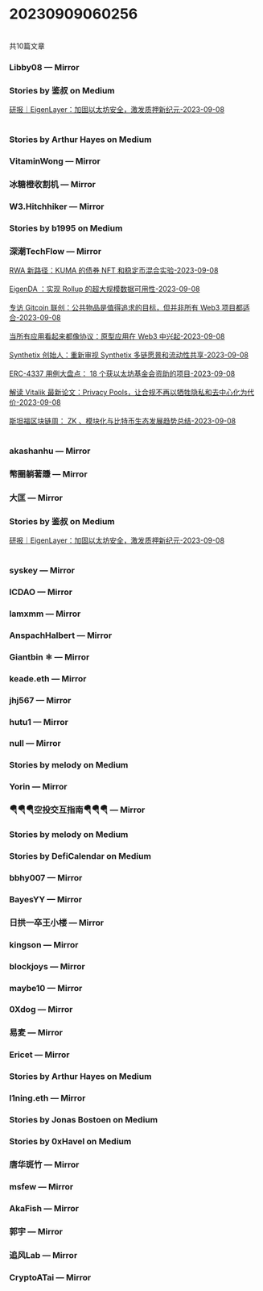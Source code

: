 <h1>20230909060256</h1><br/>共10篇文章




###  Libby08 — Mirror









###  Stories by 鉴叔 on Medium

<a target=_blank rel=nofollow href="https://medium.com/@jianshubiji/%E7%A0%94%E6%8A%A5-eigenlayer-%E5%8A%A0%E5%9B%BA%E4%BB%A5%E5%A4%AA%E5%9D%8A%E5%AE%89%E5%85%A8-%E6%BF%80%E5%8F%91%E8%B4%A8%E6%8A%BC%E6%96%B0%E7%BA%AA%E5%85%83-44f5390193e5?source=rss-bed923b52d0b------2" >研报｜EigenLayer：加固以太坊安全，激发质押新纪元-2023-09-08</a><br/><br/>







###  Stories by Arthur Hayes on Medium









###  VitaminWong — Mirror







###  冰糖橙收割机 — Mirror















###  W3.Hitchhiker — Mirror











###  Stories by b1995 on Medium







###  深潮TechFlow — Mirror

<a target=_blank rel=nofollow href="https://mirror.xyz/0x0E58bB9795a9D0F065e3a8Cc2aed2A63D6977d8A/BGipzkIrnUNbSW2Z7-HgJNNAEeOs7JV9avO6D_mOHf4" >RWA 新路径：KUMA 的债券 NFT 和稳定币混合实验-2023-09-08</a><br/><br/><a target=_blank rel=nofollow href="https://mirror.xyz/0x0E58bB9795a9D0F065e3a8Cc2aed2A63D6977d8A/xch4gj4mz1MZVjt3iNtY073Z0hZM3N7Ycozw2vSsjgg" >EigenDA ：实现 Rollup 的超大规模数据可用性-2023-09-08</a><br/><br/><a target=_blank rel=nofollow href="https://mirror.xyz/0x0E58bB9795a9D0F065e3a8Cc2aed2A63D6977d8A/9z10ef6cWJZTACLrpnVeW21cp09G-qeUiw9YO8jj65Y" >专访 Gitcoin 联创：公共物品是值得追求的目标，但并非所有 Web3 项目都适合-2023-09-08</a><br/><br/><a target=_blank rel=nofollow href="https://mirror.xyz/0x0E58bB9795a9D0F065e3a8Cc2aed2A63D6977d8A/EJ_XfDt8Cbs37sH7pEi8KwZITHkMYRHxijHOqLQmxPQ" >当所有应用看起来都像协议：原型应用在 Web3 中兴起-2023-09-08</a><br/><br/><a target=_blank rel=nofollow href="https://mirror.xyz/0x0E58bB9795a9D0F065e3a8Cc2aed2A63D6977d8A/UQ7_NlvXfYcbsZvdUUntHbElcm49Nbdb5qV0ZkoDyDE" >Synthetix 创始人：重新审视 Synthetix 多链愿景和流动性共享-2023-09-08</a><br/><br/><a target=_blank rel=nofollow href="https://mirror.xyz/0x0E58bB9795a9D0F065e3a8Cc2aed2A63D6977d8A/miGvxORtf_Td7XPDwR5z-mhsUbmQ2HhSPXe6_WeBgo8" >ERC-4337 用例大盘点： 18 个获以太坊基金会资助的项目-2023-09-08</a><br/><br/><a target=_blank rel=nofollow href="https://mirror.xyz/0x0E58bB9795a9D0F065e3a8Cc2aed2A63D6977d8A/2GXNwfYs_Xvsr4Vby6Md-0tr0zifOt0BXNGTOMX2mdo" >解读 Vitalik 最新论文：Privacy Pools，让合规不再以牺牲隐私和去中心化为代价-2023-09-08</a><br/><br/><a target=_blank rel=nofollow href="https://mirror.xyz/0x0E58bB9795a9D0F065e3a8Cc2aed2A63D6977d8A/Kshfnh1QmQVHXsCS8Mvr00I72nIXlKTQc54im0mA_DI" >斯坦福区块链周： ZK 、模块化与比特币生态发展趋势总结-2023-09-08</a><br/><br/>









###  akashanhu — Mirror













###  幣圈躺著賺 — Mirror















###  大匡 — Mirror







###  Stories by 鉴叔 on Medium

<a target=_blank rel=nofollow href="https://medium.com/@jianshubiji/%E7%A0%94%E6%8A%A5-eigenlayer-%E5%8A%A0%E5%9B%BA%E4%BB%A5%E5%A4%AA%E5%9D%8A%E5%AE%89%E5%85%A8-%E6%BF%80%E5%8F%91%E8%B4%A8%E6%8A%BC%E6%96%B0%E7%BA%AA%E5%85%83-44f5390193e5?source=rss-bed923b52d0b------2" >研报｜EigenLayer：加固以太坊安全，激发质押新纪元-2023-09-08</a><br/><br/>













###  syskey — Mirror













###  ICDAO — Mirror

















###  Iamxmm — Mirror











###  AnspachHalbert — Mirror











###  Giantbin ⚛ — Mirror

















###  keade.eth — Mirror











###  jhj567 — Mirror









###  hutu1 — Mirror















###  null — Mirror











###  Stories by melody on Medium







###  Yorin — Mirror



















###  🪂🪂🪂空投交互指南🪂🪂🪂 — Mirror







###  Stories by melody on Medium







###  Stories by DefiCalendar on Medium















###  bbhy007 — Mirror









###  BayesYY — Mirror



























###  日拱一卒王小楼 — Mirror











###  kingson — Mirror











###  blockjoys — Mirror











###  maybe10 — Mirror















###  0Xdog — Mirror







###  易麦 — Mirror





















###  Ericet — Mirror









###  Stories by Arthur Hayes on Medium







###  l1ning.eth — Mirror







###  Stories by Jonas Bostoen on Medium











###  Stories by 0xHavel on Medium











###  唐华斑竹 — Mirror









###  msfew — Mirror























###  AkaFish — Mirror

















###  郭宇 — Mirror











###  追风Lab — Mirror









###  CryptoATai — Mirror



















